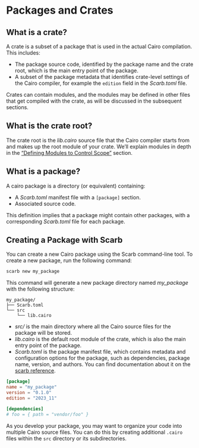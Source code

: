 # Packages and Crates

## What is a crate?

A crate is a subset of a package that is used in the actual Cairo compilation. This includes:
- The package source code, identified by the package name and the crate root, which is the main entry point of the package.
- A subset of the package metadata that identifies crate-level settings of the Cairo compiler, for example the `edition` field in the _Scarb.toml_ file.

Crates can contain modules, and the modules may be defined in other files that get compiled with the crate, as will be discussed in the subsequent sections.

## What is the crate root?

The crate root is the _lib.cairo_ source file that the Cairo compiler starts from and makes up the root module of your crate. We’ll explain modules in depth in the [“Defining Modules to Control Scope”](./ch07-02-defining-modules-to-control-scope.md) section.

## What is a package?

A cairo package is a directory (or equivalent) containing: 
- A _Scarb.toml_ manifest file with a `[package]` section.
- Associated source code.

This definition implies that a package might contain other packages, with a corresponding _Scarb.toml_ file for each package.

## Creating a Package with Scarb

You can create a new Cairo package using the Scarb command-line tool. To create a new package, run the following command:

```bash
scarb new my_package
```

This command will generate a new package directory named _my_package_ with the following structure:

```
my_package/
├── Scarb.toml
└── src
    └── lib.cairo
```

- _src/_ is the main directory where all the Cairo source files for the package will be stored.
- _lib.cairo_ is the default root module of the crate, which is also the main entry point of the package.
- _Scarb.toml_ is the package manifest file, which contains metadata and configuration options for the package, such as dependencies, package name, version, and authors. You can find documentation about it on the [scarb reference](https://docs.swmansion.com/scarb/docs/reference/manifest.html).

```toml
[package]
name = "my_package"
version = "0.1.0"
edition = "2023_11"

[dependencies]
# foo = { path = "vendor/foo" }
```

As you develop your package, you may want to organize your code into multiple Cairo source files. You can do this by creating additional `.cairo` files within the `src` directory or its subdirectories.
